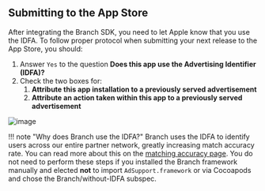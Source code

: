 ## Submitting to the App Store

After integrating the Branch SDK, you need to let Apple know that you use the IDFA. To follow proper protocol when submitting your next release to the App Store, you should:

1. Answer `Yes` to the question <notranslate>**Does this app use the Advertising Identifier (IDFA)?**</notranslate>
2. Check the two boxes for:
	1. <notranslate>**Attribute this app installation to a previously served advertisement**</notranslate>
	2. <notranslate>**Attribute an action taken within this app to a previously served advertisement**</notranslate>

![image](/_assets/img/pages/apps/idfa.png)

!!! note "Why does Branch use the IDFA?"
    Branch uses the IDFA to identify users across our entire partner network, greatly increasing match accuracy rate. You can read more about this on the [matching accuracy page](/resources/matching/). You do not need to perform these steps if you installed the Branch framework manually and elected **not** to import `AdSupport.framework` or via Cocoapods and chose the Branch/without-IDFA subspec.
